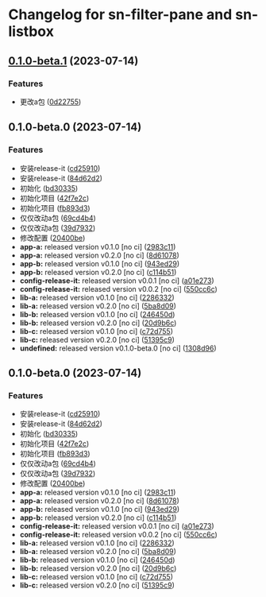 # Changelog for sn-filter-pane and sn-listbox

## [0.1.0-beta.1](https://github.com/airwaycai/monorepo-release-it/compare/v0.1.0-beta.0...v0.1.0-beta.1) (2023-07-14)


### Features

* 更改a包 ([0d22755](https://github.com/airwaycai/monorepo-release-it/commit/0d22755befe9871439abb9f27f013be86b64572b))

## 0.1.0-beta.0 (2023-07-14)


### Features

* 安装release-it ([cd25910](https://github.com/airwaycai/monorepo-release-it/commit/cd2591013a4168c82607506761d054273a9d68a9))
* 安装release-it ([84d62d2](https://github.com/airwaycai/monorepo-release-it/commit/84d62d21500a4ec48b142c6bc4e1eb9e77941916))
* 初始化 ([bd30335](https://github.com/airwaycai/monorepo-release-it/commit/bd30335e9d78df05a177d5fa91fcb6b49326493c))
* 初始化项目 ([42f7e2c](https://github.com/airwaycai/monorepo-release-it/commit/42f7e2c85a554d06e67c68d44772cddb8145b0cb))
* 初始化项目 ([fb893d3](https://github.com/airwaycai/monorepo-release-it/commit/fb893d3d855f70e18cc7e6ec8e1f2df5dff8555a))
* 仅仅改动a包 ([69cd4b4](https://github.com/airwaycai/monorepo-release-it/commit/69cd4b4b4f05db261fb126fe69720d919e275ad3))
* 仅仅改动a包 ([39d7932](https://github.com/airwaycai/monorepo-release-it/commit/39d793264c3c795525ff57fc718d61607b2e7037))
* 修改配置 ([20400be](https://github.com/airwaycai/monorepo-release-it/commit/20400beb2e16d9ab6f4c828c298727ca73654c7f))
* **app-a:** released version v0.1.0 [no ci] ([2983c11](https://github.com/airwaycai/monorepo-release-it/commit/2983c117e6256b0051ac8e7bdf65da8aeae669b6))
* **app-a:** released version v0.2.0 [no ci] ([8d61078](https://github.com/airwaycai/monorepo-release-it/commit/8d6107832b2b9765c9e63cbbb0101f51b240f606))
* **app-b:** released version v0.1.0 [no ci] ([943ed29](https://github.com/airwaycai/monorepo-release-it/commit/943ed2934435ef5128fd5cb986c932bbc5f9204d))
* **app-b:** released version v0.2.0 [no ci] ([c114b51](https://github.com/airwaycai/monorepo-release-it/commit/c114b51a6c9b8e2e661ac9c02f3c27268f91159f))
* **config-release-it:** released version v0.0.1 [no ci] ([a01e273](https://github.com/airwaycai/monorepo-release-it/commit/a01e273c140fc2e8b31b7879529006c06da00f44))
* **config-release-it:** released version v0.0.2 [no ci] ([550cc6c](https://github.com/airwaycai/monorepo-release-it/commit/550cc6c93dea20d53ebb11002d9829c114e1df62))
* **lib-a:** released version v0.1.0 [no ci] ([2286332](https://github.com/airwaycai/monorepo-release-it/commit/2286332cfbae816415ef49d8e364305b6b219a64))
* **lib-a:** released version v0.2.0 [no ci] ([5ba8d09](https://github.com/airwaycai/monorepo-release-it/commit/5ba8d09a64f179c790e752ea2bca69310c462e3d))
* **lib-b:** released version v0.1.0 [no ci] ([246450d](https://github.com/airwaycai/monorepo-release-it/commit/246450d96406cdeb4d625ee6249bf49bea10139b))
* **lib-b:** released version v0.2.0 [no ci] ([20d9b6c](https://github.com/airwaycai/monorepo-release-it/commit/20d9b6c2b1bb93363758b89e2e4f89beda8edfb9))
* **lib-c:** released version v0.1.0 [no ci] ([c72d755](https://github.com/airwaycai/monorepo-release-it/commit/c72d7555e4f82819ac3e53b7dd6ed0ce90b0ff06))
* **lib-c:** released version v0.2.0 [no ci] ([51395c9](https://github.com/airwaycai/monorepo-release-it/commit/51395c9bb1d96e6e3682b081d34cccea1790944f))
* **undefined:** released version v0.1.0-beta.0 [no ci] ([1308d96](https://github.com/airwaycai/monorepo-release-it/commit/1308d9642f055b20ef7ee8f309c757c89a7515f4))

## 0.1.0-beta.0 (2023-07-14)


### Features

* 安装release-it ([cd25910](https://github.com/airwaycai/monorepo-release-it/commit/cd2591013a4168c82607506761d054273a9d68a9))
* 安装release-it ([84d62d2](https://github.com/airwaycai/monorepo-release-it/commit/84d62d21500a4ec48b142c6bc4e1eb9e77941916))
* 初始化 ([bd30335](https://github.com/airwaycai/monorepo-release-it/commit/bd30335e9d78df05a177d5fa91fcb6b49326493c))
* 初始化项目 ([42f7e2c](https://github.com/airwaycai/monorepo-release-it/commit/42f7e2c85a554d06e67c68d44772cddb8145b0cb))
* 初始化项目 ([fb893d3](https://github.com/airwaycai/monorepo-release-it/commit/fb893d3d855f70e18cc7e6ec8e1f2df5dff8555a))
* 仅仅改动a包 ([69cd4b4](https://github.com/airwaycai/monorepo-release-it/commit/69cd4b4b4f05db261fb126fe69720d919e275ad3))
* 仅仅改动a包 ([39d7932](https://github.com/airwaycai/monorepo-release-it/commit/39d793264c3c795525ff57fc718d61607b2e7037))
* 修改配置 ([20400be](https://github.com/airwaycai/monorepo-release-it/commit/20400beb2e16d9ab6f4c828c298727ca73654c7f))
* **app-a:** released version v0.1.0 [no ci] ([2983c11](https://github.com/airwaycai/monorepo-release-it/commit/2983c117e6256b0051ac8e7bdf65da8aeae669b6))
* **app-a:** released version v0.2.0 [no ci] ([8d61078](https://github.com/airwaycai/monorepo-release-it/commit/8d6107832b2b9765c9e63cbbb0101f51b240f606))
* **app-b:** released version v0.1.0 [no ci] ([943ed29](https://github.com/airwaycai/monorepo-release-it/commit/943ed2934435ef5128fd5cb986c932bbc5f9204d))
* **app-b:** released version v0.2.0 [no ci] ([c114b51](https://github.com/airwaycai/monorepo-release-it/commit/c114b51a6c9b8e2e661ac9c02f3c27268f91159f))
* **config-release-it:** released version v0.0.1 [no ci] ([a01e273](https://github.com/airwaycai/monorepo-release-it/commit/a01e273c140fc2e8b31b7879529006c06da00f44))
* **config-release-it:** released version v0.0.2 [no ci] ([550cc6c](https://github.com/airwaycai/monorepo-release-it/commit/550cc6c93dea20d53ebb11002d9829c114e1df62))
* **lib-a:** released version v0.1.0 [no ci] ([2286332](https://github.com/airwaycai/monorepo-release-it/commit/2286332cfbae816415ef49d8e364305b6b219a64))
* **lib-a:** released version v0.2.0 [no ci] ([5ba8d09](https://github.com/airwaycai/monorepo-release-it/commit/5ba8d09a64f179c790e752ea2bca69310c462e3d))
* **lib-b:** released version v0.1.0 [no ci] ([246450d](https://github.com/airwaycai/monorepo-release-it/commit/246450d96406cdeb4d625ee6249bf49bea10139b))
* **lib-b:** released version v0.2.0 [no ci] ([20d9b6c](https://github.com/airwaycai/monorepo-release-it/commit/20d9b6c2b1bb93363758b89e2e4f89beda8edfb9))
* **lib-c:** released version v0.1.0 [no ci] ([c72d755](https://github.com/airwaycai/monorepo-release-it/commit/c72d7555e4f82819ac3e53b7dd6ed0ce90b0ff06))
* **lib-c:** released version v0.2.0 [no ci] ([51395c9](https://github.com/airwaycai/monorepo-release-it/commit/51395c9bb1d96e6e3682b081d34cccea1790944f))